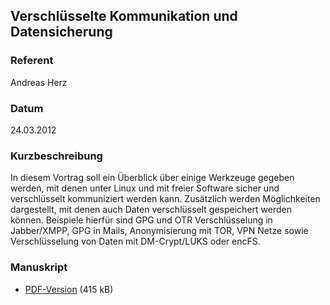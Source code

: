 ## Verschlüsselte Kommunikation und Datensicherung


### Referent
Andreas Herz

### Datum
24.03.2012

### Kurzbeschreibung
In diesem Vortrag soll ein Überblick über einige Werkzeuge gegeben werden, mit
denen unter Linux und mit freier Software sicher und verschlüsselt kommuniziert
werden kann. Zusätzlich werden Möglichkeiten dargestellt, mit denen auch Daten
verschlüsselt gespeichert werden können. Beispiele hierfür sind GPG und OTR
Verschlüsselung in Jabber/XMPP, GPG in Mails, Anonymisierung mit TOR, VPN Netze
sowie Verschlüsselung von Daten mit DM-Crypt/LUKS oder encFS.

### Manuskript

* [PDF-Version](/download/Vortraege/Verschluesselung_LIT_2012.pdf) (415 kB)
